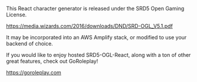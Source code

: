 This React character generator is released under the SRD5 Open Gaming License.  

https://media.wizards.com/2016/downloads/DND/SRD-OGL_V5.1.pdf

It may be incorporated into an AWS Amplify stack, or modified to use your backend of choice.

If you would like to enjoy hosted SRD5-OGL-React, along with a ton of other great features, check out GoRoleplay!

https://goroleplay.com
